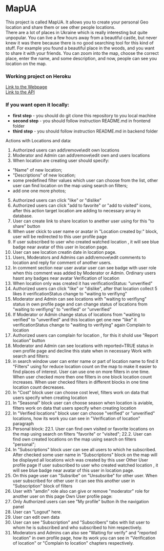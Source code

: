 # MapUA

This project is called MapUA.
It allows you to create your personal Geo location and share them or see other people locations.  
There are a lot of places in Ukraine which is really interesting but quite unpopular. You can live a few hours away from a beautiful castle, but never knew it was there because there is no good searching tool for this kind of stuff.
For example you found a beautiful place in the woods, and you want to share it with your friends. You can zoom into the map, choose the correct place, enter the name, and some description, and now, people can see you location on the map.

### Working project on Heroku

[Link to the Webpage](https://map-ua.herokuapp.com/)  
[Link to the API](https://mapua-backend-app.herokuapp.com/api-docs/)

### If you want open it locally:

- **first step** - you should do git clone this repository to you local machine
- **second step** - you should follow instruction README.md in frontend folder
- **third step** - you should follow instruction README.md in backend folder

Actions with Locations and data:

1. Authorized users can add\remove\edit own locations
2. Moderator and Admin can add\remove\edit own and users locations
3. When location are creating user should specify:

- "Name" of new location;
- "Descriptions" of new location;
- some predefined filter values which user can choose from the list, other user can find location on the map using search on filters;
- add one one more photos;

5. Authorized users can click "like" or "dislike"
6. Authorized users can click "add to favorite" or "add to visited" icons, after this action target location are adding to necessary array in database.
7. User can create link to share location to anether user using for this "to share" button
8. When user ckick to user name or avatar in "Location created by:" block, user will be redirected to this user profile page
9. If user subscribed to user who created watched location , it will see blue badge near avatar of this user in location page.
10. User can see location creatin date in location page.
11. Users, Moderators and Admins can add\remove\edit comments to location and reply for comment of another users.
12. In comment section near user avatar user can see badge with user role when this comment was added by Moderator or Admin. Ordinary users hasnt any badges near avatar
    Verification of location
13. When location only was created it has verificationStatus: "unverified"
14. Authorized users can click "like" or "dislike", after that location collect 5 likes it verificationStatus change to "waiting to verifiyng"
15. Moderator and Admin can see locations with "waiting to verifiyng" status in own profile page and can change status of locations from "waiting to verifiyng" to "verified" or "unverified"
16. If Moderator or Admin change status of locations from "waiting to verified" to "unverified" and this location get one new "like" it verificationStatus change to "waiting to verifying" again
    Complain to location
17. Authorized users can complain for location , for this it shold use "Report location" button
18. Moderator and Admin can see locations with reported=TRUE status in own profile page and decline this state when in necessary
    Work with search and filters:
19. in search window user can enter name or part of location name to find it
    "Filters" using for reduce location count on the map to make it easier to find places of interest. User can use one on more filters in one time. When user checked more then one filters in one block location count increases. When user checked filters in different blocks in one time location count decreases.
20. In "Cost" block user can choose cost level, filters work on data that users specify when creating location
21. In "Seasonal" block user can choose season when location is aviable, filters work on data that users specify when creating location
22. In "Verified locations" block user can choose "verified" or "unverified" locations, how its work you can see in "Verification of location" paragraph
23. Personal block:
    22.1. User can find own visited or favorite locations on the map using search on filters "favorite" or "visited";
    22.2. User can find own created locations on the map using search on filters "personal";
24. In "Subscriptions" block user can see all users to which he subscribed. After checked some user name in "Subscriptions" block on the map will be displayed all locations wich was created by this user
    Other User profile page
    If user subscribed to user who created watched location , it will see blue badge near avatar of this user in location page.
25. On this page user can "Subsribe" on "Unsubsribe" for other user. When user subscribed for other user it can see this another user in "Subscription" block of filters
26. User with "amdin" role also can give or remove "moderator" role for another user on this page
    Own User profile page:
27. Only Authorized users can see "My profile" button ih the navigation panel
28. User can "Logout" here.
29. User can edit own data
30. User can see "Subscription" and "Subscribers" tabs with list user to whom he is subscribed and who subscribed to him respectively.
31. Moderators and Admins can also see "Waiting for verify" and "reported location" in own profile page, how its work you can see in "Verification of location" or "Complain to location" chapters respectively.
